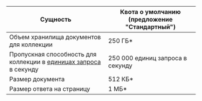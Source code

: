 
|Сущность|Квота о умолчанию (предложение "Стандартный")|
|---|---|
|Объем хранилища документов для коллекции|250 ГБ*|
|Пропускная способность для коллекции в [единицах запроса](../articles/documentdb/documentdb-request-units.md) в секунду|250 000 единиц запроса в секунду|
|Размер документа |512 КБ*|
|Размер ответа на страницу |1 МБ*|



<!--HONumber=Nov16_HO3-->


